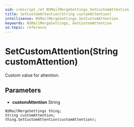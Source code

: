 ```yaml
---
uid: crmscript_ref_NSMailMergeSettings_SetCustomAttention
title: SetCustomAttention(String customAttention)
intellisense: NSMailMergeSettings.SetCustomAttention
keywords: NSMailMergeSettings, GetCustomAttention
so.topic: reference
---
```


# SetCustomAttention(String customAttention)

Custom value for attention.

## Parameters

* **customAttention** String

```crmscript
NSMailMergeSettings thing;
String customAttention;
thing.SetCustomAttention(customAttention);
```


